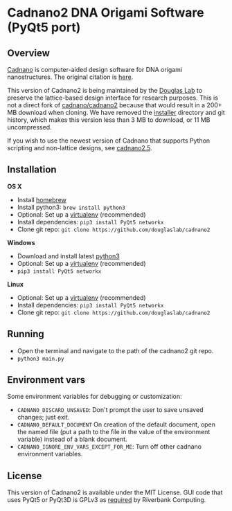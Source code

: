 # Cadnano2 DNA Origami Software (PyQt5 port)

## Overview
[Cadnano](http://cadnano.org/) is computer-aided design software for DNA origami nanostructures. The original citation is [here](https://academic.oup.com/nar/article/37/15/5001/2409858).

This version of Cadnano2 is being maintained by the [Douglas Lab](http://bionano.ucsf.edu/) to preserve the lattice-based design interface for research purposes. This is not a direct fork of [cadnano/cadnano2](https://github.com/cadnano/cadnano2) because that would result in a 200+ MB download when cloning. We have removed the [installer](https://github.com/cadnano/cadnano2/tree/master/installer) directory and git history, which makes this version less than 3 MB to download, or 11 MB uncompressed.

If you wish to use the newest version of Cadnano that supports Python scripting and non-lattice designs, see [cadnano2.5](https://github.com/cadnano/cadnano2.5/).

## Installation

**OS X**
* Install [homebrew](https://brew.sh/)
* Install python3: `brew install python3`
* Optional: Set up a [virtualenv](http://cadnano.readthedocs.io/en/master/virtualenv.html) (recommended)
* Install dependencies: `pip3 install PyQt5 networkx`
* Clone git repo: `git clone https://github.com/douglaslab/cadnano2`

**Windows**
* Download and install latest [python3](https://www.python.org/downloads/)
* Optional: Set up a [virtualenv](http://cadnano.readthedocs.io/en/master/virtualenv.html) (recommended)
* `pip3 install PyQt5 networkx`

**Linux**
* Optional: Set up a [virtualenv](http://cadnano.readthedocs.io/en/master/virtualenv.html) (recommended)
* Install dependencies: `pip3 install PyQt5 networkx`
* Clone git repo: `git clone https://github.com/douglaslab/cadnano2`

## Running
* Open the terminal and navigate to the path of the cadnano2 git repo.
* `python3 main.py`

## Environment vars

Some environment variables for debugging or customization:

* `CADNANO_DISCARD_UNSAVED`: Don't prompt the user to save unsaved changes; just exit.
* `CADNANO_DEFAULT_DOCUMENT` On creation of the default document, open the named file (put a path to the file in the value of the environment variable) instead of a blank document.
* `CADNANO_IGNORE_ENV_VARS_EXCEPT_FOR_ME`: Turn off other cadnano environment variables.

## License

This version of Cadnano2 is available under the MIT License.
GUI code that uses PyQt5 or PyQt3D is GPLv3 as [required](http://pyqt.sourceforge.net/Docs/PyQt5/introduction.html#license) by Riverbank Computing.
